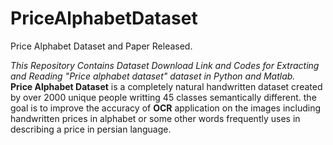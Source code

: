 # PriceAlphabetDataset
Price Alphabet Dataset and Paper Released.

*This Repository Contains Dataset Download Link and Codes for Extracting and Reading "Price alphabet dataset" dataset in Python and Matlab.* \
**Price Alphabet Dataset** is a completely natural handwritten dataset created by over 2000 unique people writting 45 classes semantically different. the goal is to improve the accuracy of **OCR** application on the images including handwritten prices in alphabet or some other words frequently uses in describing a price in persian language.
